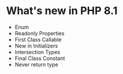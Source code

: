 # What's new in PHP 8.1
- Enum
- Readonly Properties
- First Class Callable
- New in Initializers
- Intersection Types
- Final Class Constant
- Never return type
